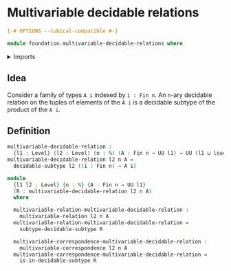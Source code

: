 # Multivariable decidable relations

```agda
{-# OPTIONS --cubical-compatible #-}

module foundation.multivariable-decidable-relations where
```

<details><summary>Imports</summary>

```agda
open import elementary-number-theory.natural-numbers

open import foundation.decidable-subtypes
open import foundation.multivariable-correspondences
open import foundation.multivariable-relations
open import foundation.universe-levels

open import univalent-combinatorics.standard-finite-types
```

</details>

## Idea

Consider a family of types `A i` indexed by `i : Fin n`. An `n`-ary decidable
relation on the tuples of elements of the `A i` is a decidable subtype of the
product of the `A i`.

## Definition

```agda
multivariable-decidable-relation :
  {l1 : Level} (l2 : Level) (n : ℕ) (A : Fin n → UU l1) → UU (l1 ⊔ lsuc l2)
multivariable-decidable-relation l2 n A =
  decidable-subtype l2 ((i : Fin n) → A i)

module _
  {l1 l2 : Level} {n : ℕ} {A : Fin n → UU l1}
  (R : multivariable-decidable-relation l2 n A)
  where

  multivariable-relation-multivariable-decidable-relation :
    multivariable-relation l2 n A
  multivariable-relation-multivariable-decidable-relation =
    subtype-decidable-subtype R

  multivariable-correspondence-multivariable-decidable-relation :
    multivariable-correspondence l2 n A
  multivariable-correspondence-multivariable-decidable-relation =
    is-in-decidable-subtype R
```
